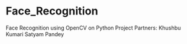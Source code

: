 # Face_Recognition
 Face Recognition using OpenCV on Python
 Project Partners:
 Khushbu Kumari
 Satyam Pandey
